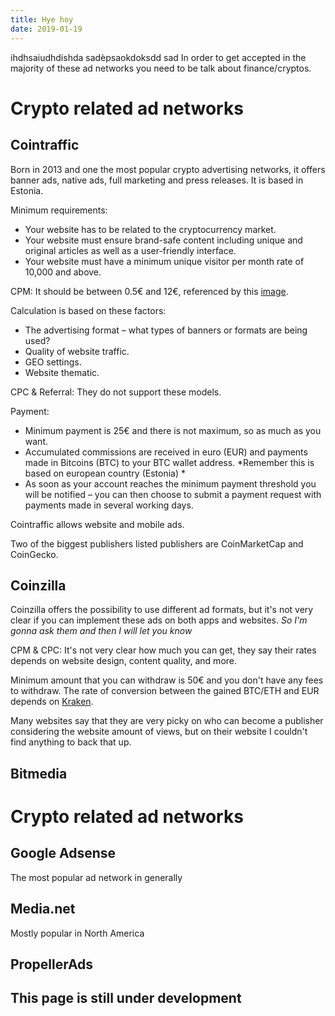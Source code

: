 ```yaml
---
title: Hye hoy
date: 2019-01-19
---
```


ihdhsaiudhdishda
sadèpsaokdoksdd
sad
In order to get accepted in the majority of these ad networks you need to be talk about finance/cryptos.

# Crypto related ad networks 

## Cointraffic

Born in 2013 and one the most popular crypto advertising networks, it offers banner ads, native ads, full marketing and press releases.
It is based in Estonia.

 Minimum requirements:

 * Your website has to be related to the cryptocurrency market.
 * Your website must ensure brand-safe content including unique and original articles as well as a user-friendly interface.
 * Your website must have a minimum unique visitor per month rate of 10,000 and above.

CPM: It should be between 0.5&euro; and 12&euro;, referenced by this [image](https://cointraffic.io/img/main/network/price.png "Cointraffic reference image").

Calculation is based on these factors: 

* The advertising format – what types of banners or formats are being used?
* Quality of website traffic.
* GEO settings.
* Website thematic.

CPC & Referral: They do not support these models.

Payment:

* Minimum payment is 25&euro; and there is not maximum, so as much as you want.
* Accumulated commissions are received in euro (EUR) and payments made in Bitcoins (BTC) to your BTC wallet address. *Remember this is based on european country (Estonia) *
* As soon as your account reaches the minimum payment threshold you will be notified – you can then choose to submit a payment request with payments made in several working days.

Cointraffic allows website and mobile ads.

Two of the biggest publishers listed publishers are CoinMarketCap and CoinGecko.

## Coinzilla

Coinzilla offers the possibility to use different ad formats, but it's not very clear if you can implement these ads on both apps and websites. *So I'm gonna ask them and then I will let you know*

CPM & CPC: It's not very clear how much you can get, they say their rates depends on website design, content quality, and more.

Minimum amount that you can withdraw is 50&euro; and you don't have any fees to withdraw. The rate of conversion between the gained BTC/ETH and EUR depends on [Kraken](https://www.kraken.com/ "Kraken").

Many websites say that they are very picky on who can become a publisher considering the website amount of views, but on their website I couldn't find anything to back that up.

## Bitmedia

# Crypto related ad networks 

## Google Adsense

The most popular ad network in generally

## Media.net

Mostly popular in North America

## PropellerAds

This page is still under development
---
